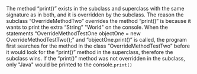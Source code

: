 The method “print()” exists in the subclass and superclass with the same signature as in both, and it is overridden by the subclass. The reason the subclass “OverrideMethodTwo” overrides the method “print()” is because it wants to print the extra “String” "World" on the console. When the statements “OverrideMethodTestOne objectOne = new OverrideMethodTestTwo();” and “objectOne.print()” is called, the program first searches for the method in the class “OverrideMethodTestTwo” before it would look for the “print()” method in the superclass, therefore the subclass wins. If the “print()” method was not overridden in the subclass, only "Java" would be printed to the console.`print()`

